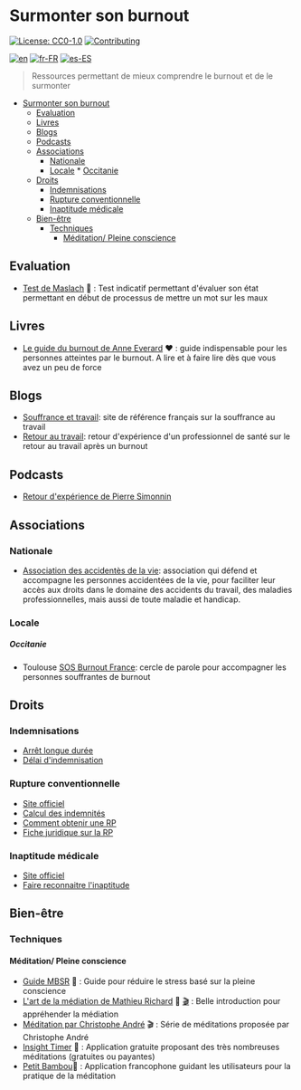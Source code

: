 # Surmonter son burnout
[![License: CC0-1.0](https://licensebuttons.net/l/zero/1.0/80x15.png)](http://creativecommons.org/publicdomain/zero/1.0/)
[![Contributing](https://img.shields.io/badge/Contributing-purple.svg)](https://github-com.translate.goog/burnyDay/awesome-burnout-overcome/blob/main/CONTRIBUTING.md?_x_tr_sl=auto&_x_tr_tl=fr&_x_tr_hl=en-US&_x_tr_pto=wapp)


[![en](https://img.shields.io/badge/lang-en-red.svg)](https://github.com/burnyDay/awesome-burnout/blob/main/README.md)
[![fr-FR](https://img.shields.io/badge/lang-fr--fr-blue.svg)](https://github.com/burnyDay/awesome-burnout/blob/main/README.fr-FR.md)
[![es-ES](https://img.shields.io/badge/lang-es--es-yellow.svg)](https://github.com/burnyDay/awesome-burnout/blob/main/README.es-ES.md)

> Ressources permettant de mieux comprendre le burnout et de le surmonter

<!--ts-->
* [Surmonter son burnout](README.fr-FR.md#surmonter-son-burnout)
   * [Evaluation](README.fr-FR.md#evaluation)
   * [Livres](README.fr-FR.md#livres)
   * [Blogs](README.fr-FR.md#blogs)
   * [Podcasts](README.fr-FR.md#podcasts)
   * [Associations](README.fr-FR.md#associations)
      * [Nationale](README.fr-FR.md#nationale)
      * [Locale](README.fr-FR.md#locale)
            * [Occitanie](README.fr-FR.md#occitanie)
   * [Droits](README.fr-FR.md#droits)
      * [Indemnisations](README.fr-FR.md#indemnisations)
      * [Rupture conventionnelle](README.fr-FR.md#rupture-conventionnelle)
      * [Inaptitude médicale](README.fr-FR.md#inaptitude-médicale)
   * [Bien-être](README.fr-FR.md#bien-être)
      * [Techniques](README.fr-FR.md#techniques)
         * [Méditation/ Pleine conscience](README.fr-FR.md#méditation-pleine-conscience)
<!--te-->

## Evaluation

* [Test de Maslach](https://www.mgfrance.org/images/utilitaires-medicaux/test-maslach_burn-out.htm) :test_tube: : Test indicatif permettant d'évaluer son état permettant en début de processus de mettre un mot sur les maux

## Livres

* [Le guide du burnout de Anne Everard](https://www.livredepoche.com/livre/guide-du-burn-out-9782253188179) :heart: : guide indispensable pour les personnes atteintes par le burnout. A lire et à faire lire dès que vous avez un peu de force

## Blogs

* [Souffrance et travail](https://www.souffrance-et-travail.com/): site de référence français sur la souffrance au travail
* [Retour au travail](https://travailetsante.net/articles/retour-au-travail-ou-retour-a-la-sante/): retour d'expérience d'un professionnel de santé sur le retour au travail après un burnout

## Podcasts

* [Retour d'expérience de Pierre Simonnin](https://www.youtube.com/@PierreSimonnin)

## Associations

### Nationale

* [Association des accidentès de la vie](https://www.fnath.org/): association qui défend et accompagne les personnes accidentées de la vie, pour faciliter leur accès aux droits dans le domaine des accidents du travail, des maladies professionnelles, mais aussi de toute maladie et handicap.                                     

### Locale

##### Occitanie

* Toulouse [SOS Burnout France](https://www.facebook.com/sosburnoutfrance/): cercle de parole pour accompagner les personnes souffrantes de burnout

## Droits

### Indemnisations

* [Arrêt longue durée](https://www.basedocsdp.com/Fiches_transmissibles/ft072-indemnisation_arret_longue_duree.pdf)
* [Délai d'indemnisation](https://www.unedic.org/indemnisation/vos-questions-sur-indemnisation-assurance-chomage/partir-de-quand-suis-je-indemnisee)

### Rupture conventionnelle

* [Site officiel](https://www.service-public.fr/particuliers/vosdroits/F19030)
* [Calcul des indemnités](https://code.travail.gouv.fr/fiche-service-public/comment-calculer-lindemnite-specifique-de-rupture-conventionnelle?q=rupture%20conventionnelle%20indemnit%C3%A9)
* [Comment obtenir une RP](https://www.cfdt.fr/portail/vos-droits/questions/reponses/comment-obtenir-une-rupture-conventionnelle-individuelle-rec_69727)
* [Fiche juridique sur la RP](https://www.cfdt.fr/portail/vos-droits/fiches-juridiques/depart-de-l-entreprise/rupture-conventionnelle/la-rupture-conventionnelle-individuelle-rec_66631)

### Inaptitude médicale

* [Site officiel](https://www.service-public.fr/particuliers/vosdroits/F726)
* [Faire reconnaitre l'inaptitude](https://travail-emploi.gouv.fr/sante-au-travail/suivi-de-la-sante-au-travail-10727/article/la-reconnaissance-de-l-inaptitude-medicale-au-travail-et-ses-consequences)

## Bien-être

### Techniques

#### Méditation/ Pleine conscience

* [Guide MBSR](https://livre.fnac.com/a14707127/Jon-Kabat-Zinn-Mon-cahier-de-meditation-anti-deprime) :open_book: : Guide pour réduire le stress basé sur la pleine conscience
* [L'art de la médiation de Mathieu Richard](https://www.matthieuricard.org/books/l-art-de-la-meditation) :open_book: [:clapper:](https://www.youtube.com/watch?v=ZLq4dEGRmzE) : Belle introduction pour appréhender la médiation
* [Méditation par Christophe André](https://www.youtube.com/watch?v=4ydIacTww90) :clapper: : Série de méditations proposée par Christophe André 
* [Insight Timer](https://insighttimer.com/) :iphone: : Application gratuite proposant des très nombreuses méditations (gratuites ou payantes)
* [Petit Bambou](https://www.petitbambou.com/):iphone: : Application francophone guidant les utilisateurs pour la pratique de la méditation

